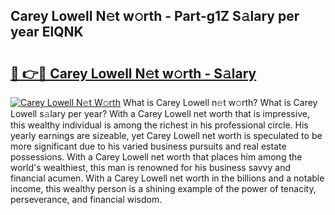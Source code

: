 ## Carey Lowell N𝚎t w𝚘rth - Part-g1Z S𝚊lary per year ElQNK

# <h2><a href="http://gc4ocp.nevu.top/?p=Carey+Lowell">🔗 👉🔴 Carey Lowell N𝚎t w𝚘rth - S𝚊lary</a></h2>

[![Carey Lowell N𝚎t W𝚘rth](https://i.imgur.com/Oavwk0R.jpeg)](http://gc4ocp.nevu.top/?p=Carey+Lowell)
What is Carey Lowell n𝚎t w𝚘rth? What is Carey Lowell s𝚊lary per year?
With a Carey Lowell net worth that is impressive, this wealthy individual is among the richest in his professional circle. His yearly earnings are sizeable, yet Carey Lowell net worth is speculated to be more significant due to his varied business pursuits and real estate possessions. With a Carey Lowell net worth that places him among the world's wealthiest, this man is renowned for his business savvy and financial acumen. With a Carey Lowell net worth in the billions and a notable income, this wealthy person is a shining example of the power of tenacity, perseverance, and financial wisdom.
